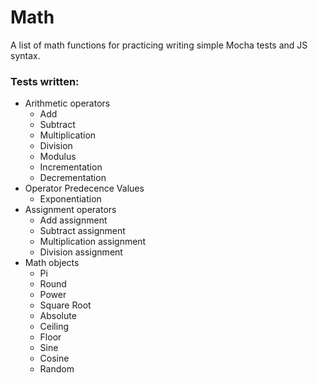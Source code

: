 # Math

A list of math functions for practicing writing simple Mocha tests and JS syntax.

### Tests written:
- Arithmetic operators
  - Add
  - Subtract
  - Multiplication
  - Division
  - Modulus
  - Incrementation
  - Decrementation
- Operator Predecence Values
  - Exponentiation
- Assignment operators
  - Add assignment
  - Subtract assignment
  - Multiplication assignment
  - Division assignment
- Math objects
  - Pi
  - Round
  - Power
  - Square Root
  - Absolute
  - Ceiling
  - Floor
  - Sine
  - Cosine
  - Random